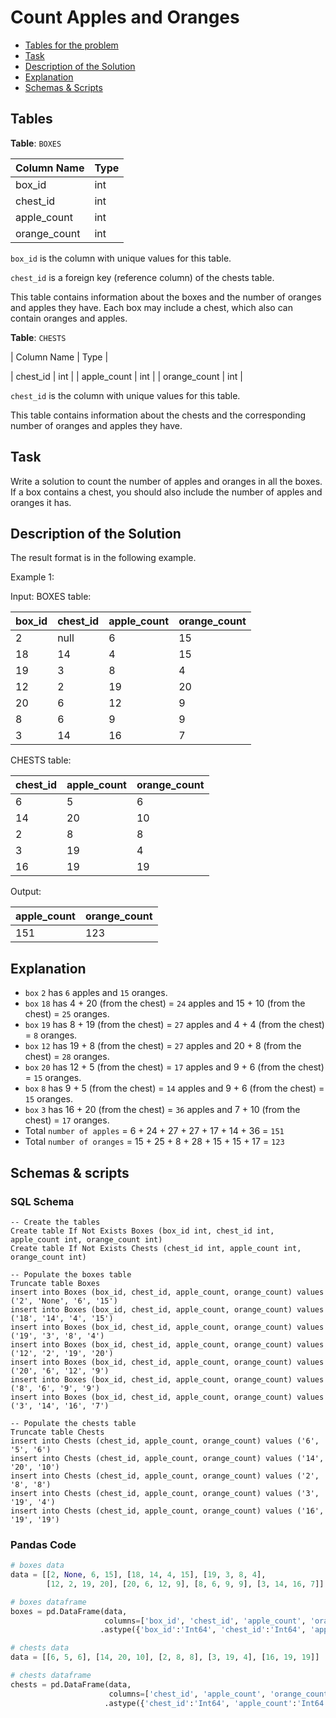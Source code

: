 # Count Apples and Oranges

- [Tables for the problem](#tables)
- [Task](#task)
- [Description of the Solution](#description-of-the-solution)
- [Explanation](#explanation)
- [Schemas & Scripts](#schemas--scripts)

## Tables 

**Table**: `BOXES`

| Column Name  | Type |
|--------------|------|
| box_id       | int  |
| chest_id     | int  |
| apple_count  | int  |
| orange_count | int  |

`box_id` is the column with unique values for this table.

`chest_id` is a foreign key (reference column) of the chests table.

This table contains information about the boxes and the number of oranges and apples they have. 
Each box may include a chest, which also can contain oranges and apples.

**Table**: `CHESTS`

| Column Name  | Type |

| chest_id     | int  |
| apple_count  | int  |
| orange_count | int  |

`chest_id` is the column with unique values for this table.

This table contains information about the chests and the corresponding number of oranges and apples they have.

## Task

Write a solution to count the number of apples and oranges in all the boxes. If a box contains a chest, 
you should also include the number of apples and oranges it has.

## Description of the Solution ##

The result format is in the following example.

Example 1:

Input: 
BOXES table:

| box_id | chest_id | apple_count | orange_count |
|--------|----------|-------------|--------------|
| 2      | null     | 6           | 15           |
| 18     | 14       | 4           | 15           |
| 19     | 3        | 8           | 4            |
| 12     | 2        | 19          | 20           |
| 20     | 6        | 12          | 9            |
| 8      | 6        | 9           | 9            |
| 3      | 14       | 16          | 7            |

CHESTS table:

| chest_id | apple_count | orange_count |
|----------|-------------|--------------|
| 6        | 5           | 6            |
| 14       | 20          | 10           |
| 2        | 8           | 8            |
| 3        | 19          | 4            |
| 16       | 19          | 19           |

Output: 

| apple_count | orange_count |
|-------------|--------------|
| 151         | 123          |

## Explanation ##

- `box` `2` has `6` apples and `15` oranges.
- `box` `18` has 4 + 20 (from the chest) = `24` apples and 15 + 10 (from the chest) = `25` oranges.
- `box` `19` has 8 + 19 (from the chest) = `27` apples and 4 + 4 (from the chest) = `8` oranges.
- `box` `12` has 19 + 8 (from the chest) = `27` apples and 20 + 8 (from the chest) = `28` oranges.
- `box` `20` has 12 + 5 (from the chest) = `17` apples and 9 + 6 (from the chest) = `15` oranges.
- `box` `8` has 9 + 5 (from the chest) = `14` apples and 9 + 6 (from the chest) = `15` oranges.
- `box` `3` has 16 + 20 (from the chest) = `36` apples and 7 + 10 (from the chest) = `17` oranges.
- Total `number of apples` = 6 + 24 + 27 + 27 + 17 + 14 + 36 = `151`
- Total `number of oranges` = 15 + 25 + 8 + 28 + 15 + 15 + 17 = `123`

## Schemas & scripts

### SQL Schema

```genericsql
-- Create the tables
Create table If Not Exists Boxes (box_id int, chest_id int, apple_count int, orange_count int)
Create table If Not Exists Chests (chest_id int, apple_count int, orange_count int)

-- Populate the boxes table    
Truncate table Boxes
insert into Boxes (box_id, chest_id, apple_count, orange_count) values ('2', 'None', '6', '15')
insert into Boxes (box_id, chest_id, apple_count, orange_count) values ('18', '14', '4', '15')
insert into Boxes (box_id, chest_id, apple_count, orange_count) values ('19', '3', '8', '4')
insert into Boxes (box_id, chest_id, apple_count, orange_count) values ('12', '2', '19', '20')
insert into Boxes (box_id, chest_id, apple_count, orange_count) values ('20', '6', '12', '9')
insert into Boxes (box_id, chest_id, apple_count, orange_count) values ('8', '6', '9', '9')
insert into Boxes (box_id, chest_id, apple_count, orange_count) values ('3', '14', '16', '7')

-- Populate the chests table
Truncate table Chests
insert into Chests (chest_id, apple_count, orange_count) values ('6', '5', '6')
insert into Chests (chest_id, apple_count, orange_count) values ('14', '20', '10')
insert into Chests (chest_id, apple_count, orange_count) values ('2', '8', '8')
insert into Chests (chest_id, apple_count, orange_count) values ('3', '19', '4')
insert into Chests (chest_id, apple_count, orange_count) values ('16', '19', '19')
```

### Pandas Code

```python
# boxes data
data = [[2, None, 6, 15], [18, 14, 4, 15], [19, 3, 8, 4], 
        [12, 2, 19, 20], [20, 6, 12, 9], [8, 6, 9, 9], [3, 14, 16, 7]]

# boxes dataframe
boxes = pd.DataFrame(data, 
                     columns=['box_id', 'chest_id', 'apple_count', 'orange_count']) \
                    .astype({'box_id':'Int64', 'chest_id':'Int64', 'apple_count':'Int64', 'orange_count':'Int64'})

# chests data
data = [[6, 5, 6], [14, 20, 10], [2, 8, 8], [3, 19, 4], [16, 19, 19]]

# chests dataframe
chests = pd.DataFrame(data, 
                      columns=['chest_id', 'apple_count', 'orange_count']) \
                     .astype({'chest_id':'Int64', 'apple_count':'Int64', 'orange_count':'Int64'})
```
